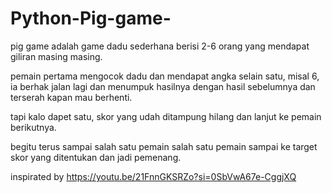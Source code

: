 # Python-Pig-game-

pig game adalah game dadu sederhana berisi 2-6 orang yang mendapat giliran masing masing.

pemain pertama mengocok dadu dan mendapat angka selain satu, misal 6, ia berhak jalan lagi dan menumpuk hasilnya dengan hasil sebelumnya dan terserah kapan mau berhenti.

tapi kalo dapet satu, skor yang udah ditampung hilang dan lanjut ke pemain berikutnya.

begitu terus sampai salah satu pemain salah satu pemain sampai ke target skor yang ditentukan dan jadi pemenang.

inspirated by https://youtu.be/21FnnGKSRZo?si=0SbVwA67e-CggjXQ

